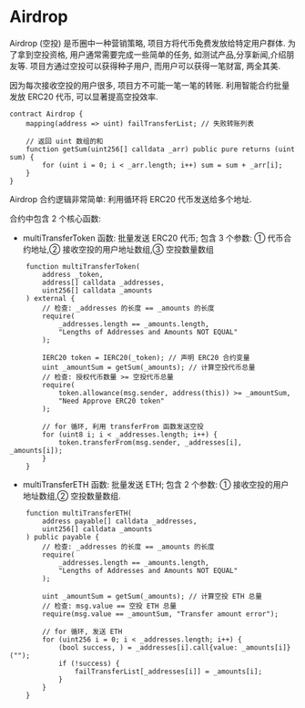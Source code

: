 # Airdrop

Airdrop (空投) 是币圈中一种营销策略, 项目方将代币免费发放给特定用户群体. 为了拿到空投资格, 用户通常需要完成一些简单的任务, 如测试产品,分享新闻,介绍朋友等. 项目方通过空投可以获得种子用户, 而用户可以获得一笔财富, 两全其美.

因为每次接收空投的用户很多, 项目方不可能一笔一笔的转账. 利用智能合约批量发放 ERC20 代币, 可以显著提高空投效率.

```solidity
contract Airdrop {
    mapping(address => uint) failTransferList; // 失败转账列表

    // 返回 uint 数组的和
    function getSum(uint256[] calldata _arr) public pure returns (uint sum) {
        for (uint i = 0; i < _arr.length; i++) sum = sum + _arr[i];
    }
}
```

Airdrop 合约逻辑非常简单: 利用循环将 ERC20 代币发送给多个地址.

合约中包含 2 个核心函数:

-   multiTransferToken 函数: 批量发送 ERC20 代币; 包含 3 个参数: ① 代币合约地址,② 接收空投的用户地址数组,③ 空投数量数组

```solidity
    function multiTransferToken(
        address _token,
        address[] calldata _addresses,
        uint256[] calldata _amounts
    ) external {
        // 检查: _addresses 的长度 == _amounts 的长度
        require(
            _addresses.length == _amounts.length,
            "Lengths of Addresses and Amounts NOT EQUAL"
        );

        IERC20 token = IERC20(_token); // 声明 ERC20 合约变量
        uint _amountSum = getSum(_amounts); // 计算空投代币总量
        // 检查: 授权代币数量 >= 空投代币总量
        require(
            token.allowance(msg.sender, address(this)) >= _amountSum,
            "Need Approve ERC20 token"
        );

        // for 循环, 利用 transferFrom 函数发送空投
        for (uint8 i; i < _addresses.length; i++) {
            token.transferFrom(msg.sender, _addresses[i], _amounts[i]);
        }
    }
```

-   multiTransferETH 函数: 批量发送 ETH; 包含 2 个参数: ① 接收空投的用户地址数组,② 空投数量数组.

```solidity
    function multiTransferETH(
        address payable[] calldata _addresses,
        uint256[] calldata _amounts
    ) public payable {
        // 检查: _addresses 的长度 == _amounts 的长度
        require(
            _addresses.length == _amounts.length,
            "Lengths of Addresses and Amounts NOT EQUAL"
        );

        uint _amountSum = getSum(_amounts); // 计算空投 ETH 总量
        // 检查: msg.value == 空投 ETH 总量
        require(msg.value == _amountSum, "Transfer amount error");

        // for 循环, 发送 ETH
        for (uint256 i = 0; i < _addresses.length; i++) {
            (bool success, ) = _addresses[i].call{value: _amounts[i]}("");
            if (!success) {
                failTransferList[_addresses[i]] = _amounts[i];
            }
        }
    }
```

<br><br>
